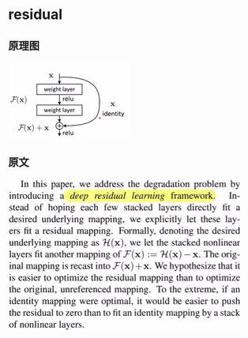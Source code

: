 # residual
## 原理图
![image](https://github.com/iiiLayone/-/blob/main/images/%E5%B1%8F%E5%B9%95%E6%88%AA%E5%9B%BE%202022-08-30%20161826.png)
## 原文
![image](https://github.com/iiiLayone/-/blob/main/images/resnet.png)
